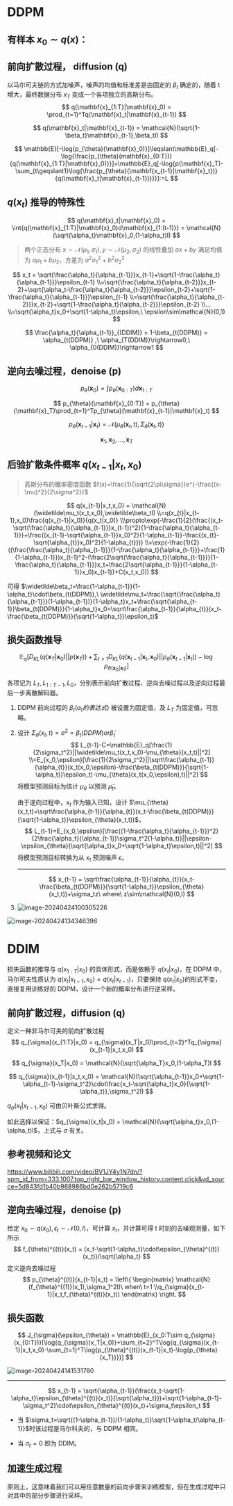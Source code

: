 # DDPM

## 有样本 $x_0\sim q(x)$：

## 前向扩散过程， diffusion (q)

以马尔可夫链的方式加噪声，噪声的均值和标准差是由固定的 $\beta_t$ 确定的，随着 t 增大，最终数据分布 $x_T$ 变成一个各项独立的高斯分布。
$$
q(\mathbf{x}_{1:T}|\mathbf{x}_0) = \prod_{t=1}^Tq(\mathbf{x}_t|\mathbf{x}_{t-1})
$$

$$
q(\mathbf{x}_t|\mathbf{x}_{t-1}) = \mathcal{N}(\sqrt{1-\beta_t}\mathbf{x}_{t-1},\beta_tI)
$$

$$
\mathbb{E}[-\log{p_{\theta}(\mathbf{x}_0)}]\leqslant\mathbb{E}_q[-\log{\frac{p_{\theta}(mathbf{x}_{0:T})}{q(\mathbf{x}_{1:T}|\mathbf{x}_0)}}]=\mathbb{E}_q[-\log{p(\mathbf{x}_T)-\sum_{t\geqslant1}\log{\frac{p_{\theta}(\mathbf{x_{t-1}|\mathbf{x}_t})}{q(\mathbf{x}_t|\mathbf{x}_{t-1})}}}]:=L
$$



## $q(x_t)$ 推导的特殊性

$$
q(\mathbf{x}_t|\mathbf{x}_0) = \int{q(\mathbf{x}_{1:T}|\mathbf{x}_0)d\mathbf{x}_{1:(t-1)}} = \mathcal{N}(\sqrt{\alpha_t}\mathbf{x}_0,(1-\alpha_t)I)
$$

> 两个正态分布 $x\sim\mathcal{N}(\mu_1,\sigma_1), y\sim\mathcal{N}(\mu_2,\sigma_2)$ 的线性叠加 $ax+by$ 满足均值为 $a\mu_1+b\mu_2$，方差为 $a^2\sigma_1^2+b^2\sigma_2^2$

$$
x_t = \sqrt{\frac{\alpha_t}{\alpha_{t-1}}}x_{t-1}+\sqrt{1-\frac{\alpha_t}{\alpha_{t-1}}}\epsilon_{t-1}
\\=\sqrt{\frac{\alpha_t}{\alpha_{t-2}}}x_{t-2}+\sqrt{\alpha_t-\frac{\alpha_t}{\alpha_{t-2}}}\epsilon_{t-2}+\sqrt{1-\frac{\alpha_t}{\alpha_{t-1}}}\epsilon_{t-1}
\\=\sqrt{\frac{\alpha_t}{\alpha_{t-2}}}x_{t-2}+\sqrt{1-\frac{\alpha_t}{\alpha_{t-2}}}\epsilon_{t-2}
\\...
\\=\sqrt{\alpha_t}x_0+\sqrt{1-\alpha_t}\epsilon,\ \epsilon\sim\mathcal{N}(0,1)
$$

$$
\frac{\alpha_t}{\alpha_{t-1}}_{(DDIM)} = 1-\beta_{t(DDPM)} = \alpha_{t(DDPM)}
,\ \alpha_{T(DDIM)}\rightarrow0,\ \alpha_{0(DDIM)}\rightarrow1
$$

## 逆向去噪过程，denoise (p)

$$
p_{\theta}(\mathbf{x}_0) = \int{p_{\theta}(\mathbf{x}_{0:T})d\mathbf{x}_{1:T}}
$$

$$
p_{\theta}(\mathbf{x}_{0:T}) = p_{\theta}(\mathbf{x}_T)\prod_{t=1}^Tp_{\theta}(\mathbf{x}_{t-1}|\mathbf{x}_t)
$$

$$
p_{\theta}(\mathbf{x}_{t-1}|\mathbf{x}_t) = \mathcal{N}(\mu_{\theta}(\mathbf{x}_t,t),\Sigma_{\theta}(\mathbf{x}_t,t))
$$

$$
\mathbf{x}_1,\mathbf{x}_2,...,\mathbf{x}_T
$$



## 后验扩散条件概率 $q(x_{t-1}|x_t,x_0)$

> 高斯分布的概率密度函数 $f(x)=\frac{1}{\sqrt{2\pi\sigma}}e^{-\frac{(x-\mu)^2}{2\sigma^2}}$​

$$
q(x_{t-1}|x_t,x_0) = \mathcal{N}(\widetilde\mu_t(x_t,x_0),\widetilde\beta_tI)
\\=q(x_{t}|x_{t-1},x_0)\frac{q(x_{t-1}|x_0)}{q(x_t|x_0)}
\\\propto\exp(-\frac{1}{2}(\frac{(x_t-\sqrt{\frac{\alpha_t}{\alpha_{t-1}}}x_{t-1})^2}{1-\frac{\alpha_t}{\alpha_{t-1}}}+\frac{(x_{t-1}-\sqrt{\alpha_{t-1}}x_0)^2}{1-\alpha_{t-1}}-\frac{(x_{t}-\sqrt{\alpha_{t}}x_0)^2}{1-\alpha_{t}}))
\\=\exp(-\frac{1}{2}((\frac{\frac{\alpha_t}{\alpha_{t-1}}}{1-\frac{\alpha_t}{\alpha_{t-1}}}+\frac{1}{1-\alpha_{t-1}})x_{t-1}^2-(\frac{2\sqrt{\frac{\alpha_t}{\alpha_{t-1}}}}{1-\frac{\alpha_t}{\alpha_{t-1}}}x_t+\frac{2\sqrt{\alpha_{t-1}}}{1-\alpha_{t-1}}x_0)x_{t-1})+C(x_t,x_0))
$$

可得 $\widetilde\beta_t=\frac{1-\alpha_{t-1}}{1-\alpha_t}\cdot\beta_{t(DDPM)},\ \widetilde\mu_t=\frac{\sqrt{\frac{\alpha_t}{\alpha_{t-1}}}(1-\alpha_{t-1})}{1-\alpha_t}x_t+\frac{\sqrt{\alpha_{t-1}}\beta_{t(DDPM)}}{1-\alpha_t}x_0=\sqrt\frac{\alpha_{t-1}}{\alpha_{t}}(x_t-\frac{\beta_{t(DDPM)}}{\sqrt{1-\alpha_t}}\epsilon_t)$

## 损失函数推导

$$
\mathbb{E}_q[D_{KL}(q(\mathbf{x}_T|\mathbf{x}_0)||p(\mathbf{x}_T))+\sum_{t>1}D_{KL}(q(\mathbf{x}_{t-1}|\mathbf{x}_t,\mathbf{x}_0)||p_{\theta}(\mathbf{x}_{t-1}|\mathbf{x}_t))-\log{p_{\theta(\mathbf{x}_0|\mathbf{x}_1)}}]
$$

各项记为 $L_T,L_{1:T-1},L_0$​，分别表示前向扩散过程、逆向去噪过程以及逆向过程最后一步离散解码器。

1. DDPM 前向过程的 $\beta_t(\alpha_t的表达式)$ 被设置为固定值，及 $L_T$ 为固定值，可忽略。

2. 设计 $\Sigma_{\theta}(x_t,t)=\sigma^2=\beta_t{(DDPM)or\widetilde\beta_t}$​
   $$
   L_{t-1}-C=\mathbb{E}_q[\frac{1}{2\sigma_t^2}||\widetilde\mu_t(x_t,x_0)-\mu_{\theta}(x_t,t)||^2]
   \\=E_{x_0,\epsilon}[\frac{1}{2\sigma_t^2}||\sqrt\frac{\alpha_{t-1}}{\alpha_{t}}(x_t(x_0,\epsilon)-\frac{\beta_{t(DDPM)}}{\sqrt{1-\alpha_t}}\epsilon_t)-\mu_{\theta}(x_t(x_0,\epsilon),t)||^2]
   $$
   将模型预测目标为估计 $\mu_{\theta}$ 以预测 $\widetilde\mu_t$。

   由于逆向过程中，$x_t$ 作为输入已知，设计 $\mu_{\theta}(x_t,t)=\sqrt\frac{\alpha_{t-1}}{\alpha_{t}}(x_t-\frac{\beta_{t(DDPM)}}{\sqrt{1-\alpha_t}}\epsilon_{\theta}(x_t,t))$，
   $$
   L_{t-1}=E_{x_0,\epsilon}[\frac{(1-\frac{\alpha_t}{\alpha_{t-1}})^2}{2\frac{\alpha_t}{\alpha_{t-1}}\sigma_t^2(1-\alpha_t)}||\epsilon-\epsilon_{\theta}(\sqrt{\alpha_t}x_0+\sqrt{1-\alpha_t}\epsilon,t)||^2]
   $$
   将模型预测目标转换为从 $x_t$ 预测噪声 $\epsilon$​。

   ---

   $$
   x_{t-1} = \sqrt\frac{\alpha_{t-1}}{\alpha_{t}}(x_t-\frac{\beta_{t(DDPM)}}{\sqrt{1-\alpha_t}}\epsilon_{\theta}(x_t,t))+\sigma_tz\ where\ z\sim\mathcal{N}(0,I)
   $$

   

3. ![image-20240424100305226](assets/image-20240424100305226-1713924188072-1.png)

![image-20240424134346396](assets/image-20240424134346396-1713937429933-3.png)



# DDIM

损失函数的推导与 $q(x_{1:T}|x_0)$ 的具体形式，而是依赖于 $q(x_t|x_0)$，在 DDPM 中，马尔可夫性质认为 $q(x_t|x_{t-1},x_0) = q(x_t|x_{t-1})$，只要保持 $q(x_t|x_0)$​ 的形式不变，直接复用训练好的 DDPM，设计一个新的概率分布进行逆采样。

## 前向扩散过程，diffusion (q)

定义一种非马尔可夫的前向扩散过程
$$
q_{\sigma}(x_{1:T}|x_0) = q_{\sigma}(x_T|x_0)\prod_{t=2}^Tq_{\sigma}(x_{t-1}|x_t,x_0)
$$

$$
q_{\sigma}(x_T|x_0) = \mathcal{N}(\sqrt{\alpha_T}x_0,(1-\alpha_T)I
$$

$$
q_{\sigma}(x_{t-1}|x_t,x_0) = \mathcal{N}(\sqrt{\alpha_{t-1}}x_0+\sqrt{1-\alpha_{t-1}-\sigma_t^2}\cdot\frac{x_t-\sqrt{\alpha_t}x_0}{\sqrt{1-\alpha_t}},\sigma_t^2I)
$$

$q_{\sigma}(x_{t}|x_{t-1},x_0)$ 可由贝叶斯公式求得。

如此选择以保证：$q_{\sigma}(x_t|x_0) = \mathcal{N}(\sqrt{\alpha_t}x_0,(1-\alpha_t)I$，上式与 $\sigma$ 有关。

## 参考视频和论文

https://www.bilibili.com/video/BV1JY4y1N7dn/?spm_id_from=333.1007.top_right_bar_window_history.content.click&vd_source=5d843fd1b40b968986bd0e262b5719c6

## 逆向去噪过程，denoise (p)

给定 $x_0\sim q(x_0), \epsilon_t\sim\mathcal{N}(0,I)$，可计算 $x_t$，并计算可得 t 时刻的去噪观测量，如下所示
$$
f_{\theta}^{(t)}(x_t) = (x_t-\sqrt{1-\alpha_t}\cdot\epsilon_{\theta}^{(t)}(x_t))/\sqrt{\alpha_t}
$$
定义逆向去噪过程
$$
p_{\theta}^{(t)}(x_{t-1}|x_t) = \left\{
\begin{matrix}
 \mathcal{N}(f_{\theta}^{(1)}(x_1),\sigma_1^2I)\ when\ t=1
 \\q_{\sigma}(x_{t-1}|x_t,f_{\theta}^{(t)}(x_t))
\end{matrix}
\right.
$$

## 损失函数

$$
J_{\sigma}(\epsilon_{\theta}) = \mathbb{E}_{x_0:T\sim q_{\sigma}(x_{0:T})}[\log{q_{\sigma}(x_T|x_0)}+\sum_{t=2}^T\log{q_{\sigma}(x_{t-1}|x_t,x_0)-\sum_{t=1}^T\log{p_{\theta}^{(t)}(x_{t-1}|x_t)-\log{p_{\theta}(x_T)}}}]
$$

![image-20240424141531780](assets/image-20240424141531780-1713939335198-7.png)

---

$$
x_{t-1} = \sqrt{\alpha_{t-1}}(\frac{x_t-\sqrt{1-\alpha_t}\epsilon_{\theta}^{(t)}(x_t)}{\sqrt{\alpha_t}})+\sqrt{1-\alpha_{t-1}-\sigma_t^2}\cdot\epsilon_{\theta}^{(t)}(x_t)+\sigma_t\epsilon_t
$$

- 当 $\sigma_t=\sqrt{(1-\alpha_{t-1})/(1-\alpha_t)}\sqrt{1-\alpha_t/\alpha_{t-1}}$​ 时该过程是马尔科夫的，与 DDPM 相同。

- 当 $\sigma_t=0$ 即为 DDIM。

## 加速生成过程

原则上，这意味着我们可以用任意数量的前向步骤来训练模型，但在生成过程中只对其中的部分步骤进行采样。
